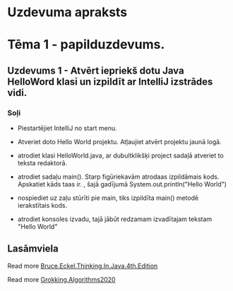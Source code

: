 # Uzdevuma apraksts

# Tēma 1 - papilduzdevums.

## Uzdevums 1 - Atvērt iepriekš dotu Java HelloWord klasi un izpildīt ar IntelliJ izstrādes vidi.

### Soļi

- Piestartējiet IntelliJ no start menu.

- Atveriet doto Hello World projektu. Atļaujiet atvērt projektu jaunā logā.

- atrodiet klasi HelloWorld.java, ar dubultklikšķi project sadaļā atveriet to teksta redaktorā.

- atrodiet sadaļu main(). Starp figūriekavām atrodaas izpildāmais kods. Apskatiet kāds taas ir. , šajā gadījumā System.out.println("Hello World")

- nospiediet uz zaļu stūrīti pie main, tiks izpildīta main() metodē ierakstītais kods.

- atrodiet konsoles izvadu, tajā jābūt redzamam izvadītajam tekstam "Hello World"



## Lasāmviela

Read more [Bruce.Eckel.Thinking.In.Java.4th.Edition](./images/Bruce.Eckel.Thinking.In.Java.4th.Edition.Dec.2007.pdf)

Read more [Grokking.Algorithms2020](./images/Grokking.Algorithms2020.An.illustrated.guide.for.programmers.and.other.curious.people.pdf)